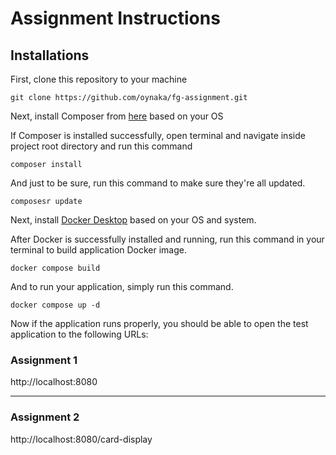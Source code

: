 

# Assignment Instructions

## Installations
First, clone this repository to your machine
```
git clone https://github.com/oynaka/fg-assignment.git
```

Next, install Composer from [here](https://getcomposer.org/download/) based on your OS

If Composer is installed successfully, open terminal and navigate inside project root directory and run this command
```
composer install
```

And just to be sure, run this command to make sure they're all updated.
```
composesr update
```

Next, install [Docker Desktop](https://www.docker.com/products/docker-desktop/) based on your OS and system.

After Docker is successfully installed and running, run this command in your terminal to build application Docker image.
```
docker compose build
```

And to run your application, simply run this command.
```
docker compose up -d
```

Now if the application runs properly, you should be able to open the test application to the following URLs:

### Assignment 1

http://localhost:8080
___
### Assignment 2

http://localhost:8080/card-display

